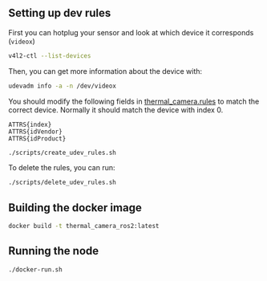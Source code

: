 ## Setting up dev rules
First you can hotplug your sensor and look at which device it corresponds (```videox```)
```bash
v4l2-ctl --list-devices
```
Then, you can get more information about the device with:
```bash
udevadm info -a -n /dev/videox
```

You should modify the following fields in [thermal_camera.rules](scripts/thermal_camera.rules) to match the correct device. Normally it should match the device with index 0.

```
ATTRS{index}
ATTRS{idVendor} 
ATTRS{idProduct} 
```

```bash
./scripts/create_udev_rules.sh
```

To delete the rules, you can run:
```bash
./scripts/delete_udev_rules.sh
```

## Building the docker image
```bash
docker build -t thermal_camera_ros2:latest
```

## Running the node
```bash
./docker-run.sh
```